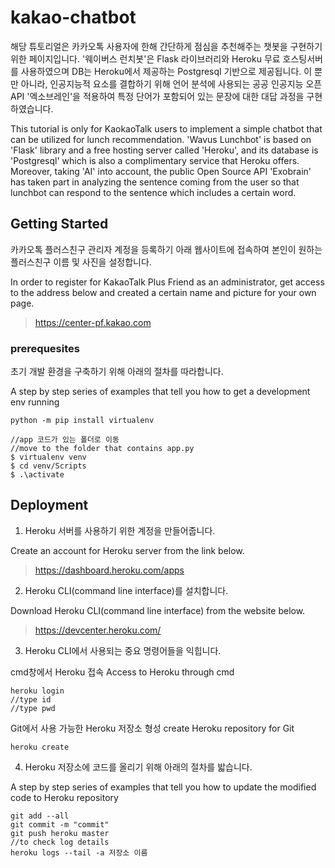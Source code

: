 # kakao-chatbot

해당 튜토리얼은 카카오톡 사용자에 한해 간단하게 점심을 추천해주는 챗봇을 구현하기 위한 페이지입니다. '웨이버스 런치봇'은 Flask 라이브러리와 Heroku 무료 호스팅서버를 사용하였으며 DB는 Heroku에서 제공하는 Postgresql 기반으로 제공됩니다. 이 뿐만 아니라, 인공지능적 요소를 결합하기 위해 언어 분석에 사용되는 공공 인공지능 오픈 API '엑소브레인'을 적용하여 특정 단어가 포함되어 있는 문장에 대한 대답 과정을 구현하였습니다. 

This tutorial is only for KaokaoTalk users to implement a simple chatbot that can be utilized for lunch recommendation. 'Wavus Lunchbot' is based on 'Flask' library and a free hosting server called 'Heroku', and its database is 'Postgresql' which is also a complimentary service that Heroku offers. Moreover, taking 'AI' into account, the public Open Source API 'Exobrain' has taken part in analyzing the sentence coming from the user so that lunchbot can respond to the sentence which includes a certain word. 

## Getting Started
카카오톡 플러스친구 관리자 계정을 등록하기 아래 웹사이트에 접속하여 본인이 원하는 플러스친구 이름 및 사진을 설정합니다.

In order to register for KakaoTalk Plus Friend as an administrator, get access to the address below and created a certain name and picture for your own page. 
> https://center-pf.kakao.com

### prerequesites
초기 개발 환경을 구축하기 위해 아래의 절차를 따라합니다.

A step by step series of examples that tell you how to get a development env running

```
python -m pip install virtualenv

//app 코드가 있는 폴더로 이동
//move to the folder that contains app.py
$ virtualenv venv
$ cd venv/Scripts
$ .\activate
```
## Deployment
1. Heroku 서버를 사용하기 위한 계정을 만들어줍니다.

Create an account for Heroku server from the link below.
> https://dashboard.heroku.com/apps

2. Heroku CLI(command line interface)를 설치합니다.

Download Heroku CLI(command line interface) from the website below.
> https://devcenter.heroku.com/

3. Heroku CLI에서 사용되는 중요 명령어들을 익힙니다.

cmd창에서 Heroku 접속
Access to Heroku through cmd
```
heroku login
//type id
//type pwd
```
Git에서 사용 가능한 Heroku 저장소 형성
create Heroku repository for Git
```
heroku create
```
4. Heroku 저장소에 코드를 올리기 위해 아래의 절차를 밟습니다. 

A step by step series of examples that tell you how to update the modified code to Heroku repository

```
git add --all
git commit -m "commit"
git push heroku master
//to check log details
heroku logs --tail -a 저장소 이름
```

